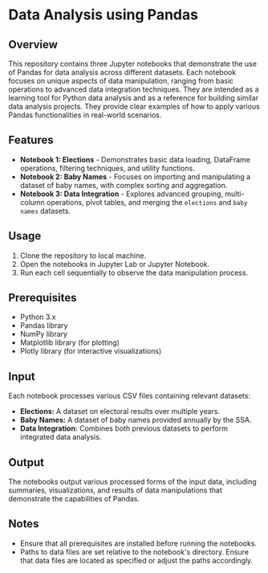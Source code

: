 # Data Analysis using Pandas

## Overview
This repository contains three Jupyter notebooks that demonstrate the use of Pandas for data analysis across different datasets. Each notebook focuses on unique aspects of data manipulation, ranging from basic operations to advanced data integration techniques. They are intended as a learning tool for Python data analysis and as a reference for building similar data analysis projects. They provide clear examples of how to apply various Pandas functionalities in real-world scenarios.

## Features
- **Notebook 1: Elections** - Demonstrates basic data loading, DataFrame operations, filtering techniques, and utility functions.
- **Notebook 2: Baby Names** - Focuses on importing and manipulating a dataset of baby names, with complex sorting and aggregation.
- **Notebook 3: Data Integration** - Explores advanced grouping, multi-column operations, pivot tables, and merging the `elections` and `baby names` datasets.

## Usage
1. Clone the repository to local machine.
2. Open the notebooks in Jupyter Lab or Jupyter Notebook.
3. Run each cell sequentially to observe the data manipulation process.

## Prerequisites
- Python 3.x
- Pandas library
- NumPy library
- Matplotlib library (for plotting)
- Plotly library (for interactive visualizations)

## Input
Each notebook processes various CSV files containing relevant datasets:
- **Elections:** A dataset on electoral results over multiple years.
- **Baby Names:** A dataset of baby names provided annually by the SSA.
- **Data Integration:** Combines both previous datasets to perform integrated data analysis.

## Output
The notebooks output various processed forms of the input data, including summaries, visualizations, and results of data manipulations that demonstrate the capabilities of Pandas.

## Notes
- Ensure that all prerequisites are installed before running the notebooks.
- Paths to data files are set relative to the notebook's directory. Ensure that data files are located as specified or adjust the paths accordingly.